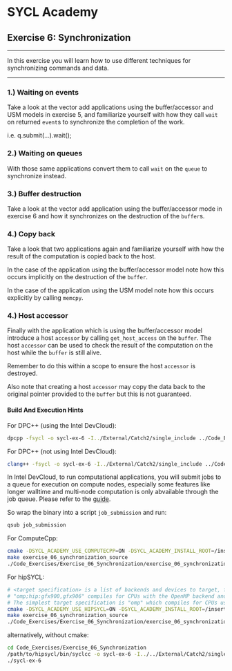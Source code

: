 # SYCL Academy

## Exercise 6: Synchronization
---

In this exercise you will learn how to use different techniques for
synchronizing commands and data.

---

### 1.) Waiting on events

Take a look at the vector add applications using the buffer/accessor and
USM models in exercise 5, and familiarize yourself with how they call `wait` 
on returned `event`s to synchronize the completion of the work.

i.e. q.submit(...).wait();

### 2.) Waiting on queues

With those same applications convert them to call `wait` on the `queue` to
synchronize instead.

### 3.) Buffer destruction

Take a look at the vector add application using the buffer/accessor mode in
exercise 6 and how it synchronizes on the destruction of the `buffer`s. 

### 4.) Copy back

Take a look that two applications again and familiarize yourself with how the
result of the computation is copied back to the host.

In the case of the application using the buffer/accessor model note how this
occurs implicitly on the destruction of the `buffer`.

In the case of the application using the USM model note how this occurs
explicitly by calling `memcpy`.

### 4.) Host accessor

Finally with the application which is using the buffer/accessor model introduce
a host `accessor` by calling `get_host_access` on the `buffer`. The host
`accessor` can be used to check the result of the computation on the host while
the `buffer` is still alive.

Remember to do this within a scope to ensure the host `accessor` is destroyed.

Also note that creating a host `accessor` may copy the data back to the original
pointer provided to the `buffer` but this is not guaranteed.

#### Build And Execution Hints

For DPC++ (using the Intel DevCloud):
```sh
dpcpp -fsycl -o sycl-ex-6 -I../External/Catch2/single_include ../Code_Exercises/Exercise_06_Synchronization/source.cpp
```
For DPC++ (not using Intel DevCloud):
```sh
clang++ -fsycl -o sycl-ex-6 -I../External/Catch2/single_include ../Code_Exercises/Exercise_06_Synchronization/source.cpp
```
In Intel DevCloud, to run computational applications, you will submit jobs to a queue for execution on compute nodes,
especially some features like longer walltime and multi-node computation is only abvailable through the job queue.
Please refer to the [guide][devcloud-job-submission].

So wrap the binary into a script `job_submission` and run:
```sh
qsub job_submission
```

For ComputeCpp:
```sh
cmake -DSYCL_ACADEMY_USE_COMPUTECPP=ON -DSYCL_ACADEMY_INSTALL_ROOT=/insert/path/to/computecpp ..
make exercise_06_synchronization_source
./Code_Exercises/Exercise_06_Synchronization/exercise_06_synchronization_source
```


For hipSYCL:
```sh
# <target specification> is a list of backends and devices to target, for example
# "omp;hip:gfx900,gfx906" compiles for CPUs with the OpenMP backend and for AMD Vega 10 (gfx900) and Vega 20 (gfx906) GPUs using the HIP backend.
# The simplest target specification is "omp" which compiles for CPUs using the OpenMP backend.
cmake -DSYCL_ACADEMY_USE_HIPSYCL=ON -DSYCL_ACADEMY_INSTALL_ROOT=/insert/path/to/hipsycl -DHIPSYCL_TARGETS="<target specification>" ..
make exercise_06_synchronization_source
./Code_Exercises/Exercise_06_Synchronization/exercise_06_synchronization_source
```
alternatively, without cmake:
```sh
cd Code_Exercises/Exercise_06_Synchronization
/path/to/hipsycl/bin/syclcc -o sycl-ex-6 -I../../External/Catch2/single_include --hipsycl-targets="<target specification>" source.cpp
./sycl-ex-6
```


[devcloud-job-submission]: https://devcloud.intel.com/oneapi/documentation/job-submission/
